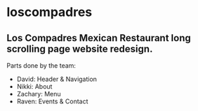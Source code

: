 # loscompadres
## Los Compadres Mexican Restaurant long scrolling page website redesign.

Parts done by the team:
- David: Header & Navigation
- Nikki: About 
- Zachary: Menu
- Raven: Events & Contact
